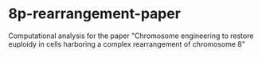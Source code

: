 # 8p-rearrangement-paper
Computational analysis for the paper "Chromosome engineering to restore euploidy in cells harboring a complex rearrangement of chromosome 8"
